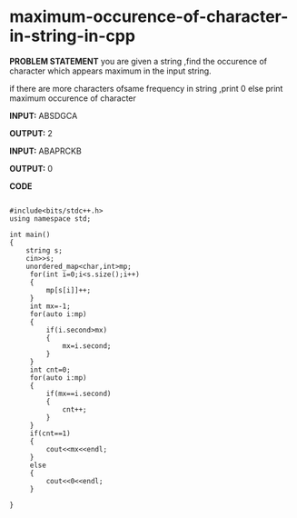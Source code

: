 # maximum-occurence-of-character-in-string-in-cpp

**PROBLEM STATEMENT**
you are given a string ,find the occurence of character which appears maximum in the input string.

if there are more characters ofsame frequency in  string ,print 0 else print maximum occurence of character

**INPUT:**
ABSDGCA

**OUTPUT:**
2

**INPUT:**
ABAPRCKB

**OUTPUT:**
0

  **CODE**
```

#include<bits/stdc++.h>
using namespace std;

int main()
{
    string s;
    cin>>s;
    unordered_map<char,int>mp;
     for(int i=0;i<s.size();i++)
     {
         mp[s[i]]++;
     }
     int mx=-1;
     for(auto i:mp)
     {
         if(i.second>mx)
         {
             mx=i.second;
         }
     }
     int cnt=0;
     for(auto i:mp)
     {
         if(mx==i.second)
         {
             cnt++;
         }
     }
     if(cnt==1)
     {
         cout<<mx<<endl;
     }
     else
     {
         cout<<0<<endl;
     }
     
}



